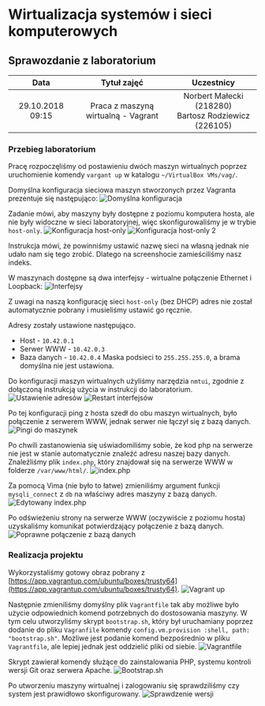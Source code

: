 # Wirtualizacja systemów i sieci komputerowych

## Sprawozdanie z laboratorium

Data | Tytuł zajęć | Uczestnicy
:-: | :-: | :-:
29.10.2018 09:15 | Praca z maszyną wirtualną - Vagrant | Norbert Małecki (218280)<br>Bartosz Rodziewicz (226105)

### Przebieg laboratorium
Pracę rozpoczęliśmy od postawieniu dwóch maszyn wirtualnych poprzez uruchomienie komendy `vargant up` w katalogu `~/VirtualBox VMs/vag/`.

Domyślna konfiguracja sieciowa maszyn stworzonych przez Vagranta prezentuje się następująco:
![Domyślna konfiguracja](screenshots/Screenshot_from_2018-10-29_11-43-54.png)

<div class="page-break">

Zadanie mówi, aby maszyny były dostępne z poziomu komputera hosta, ale nie były widoczne w sieci laboratoryjnej, więc skonfigurowaliśmy je w trybie `host-only`.
![Konfiguracja host-only](screenshots/Screenshot_from_2018-10-29_11-48-31.png)
![Konfiguracja host-only 2](screenshots/Screenshot_from_2018-10-29_11-48-49.png)

Instrukcja mówi, że powinniśmy ustawić nazwę sieci na własną jednak nie udało nam się tego zrobić. Dlatego na screenshocie zamieściliśmy nasz indeks.

<div class="page-break">

W maszynach dostępne są dwa interfejsy - wirtualne połączenie Ethernet i Loopback:
![Interfejsy](screenshots/Screenshot_from_2018-10-29_11-49-49.png)

Z uwagi na naszą konfigurację sieci `host-only` (bez DHCP) adres nie został automatycznie pobrany i musieliśmy ustawić go ręcznie.

Adresy zostały ustawione następująco.
* Host - `10.42.0.1`
* Serwer WWW - `10.42.0.3`
* Baza danych - `10.42.0.4`
Maska podsieci to `255.255.255.0`, a brama domyślna nie jest ustawiona.

Do konfiguracji maszyn wirtualnych użyliśmy narzędzia `nmtui`, zgodnie z dołączoną instrukcją użycia w instrukcji do laboratorium.
![Ustawienie adresów](screenshots/Screenshot_from_2018-10-29_11-52-38.png)
![Restart interfejsów](screenshots/Screenshot_from_2018-10-29_11-53-09.png)

Po tej konfiguracji ping z hosta szedł do obu maszyn wirtualnych, było połączenie z serwerem WWW, jednak serwer nie łączył się z bazą danych.
![Pingi do maszynek](screenshots/Screenshot_from_2018-10-29_11-56-39.png)

<div class="page-break">

Po chwili zastanowienia się uświadomiliśmy sobie, że kod php na serwerze nie jest w stanie automatycznie znaleźć adresu naszej bazy danych. Znaleźliśmy plik `index.php`, który znajdował się na serwerze WWW w folderze `/var/www/html/`.
![index.php](screenshots/Screenshot_from_2018-10-29_12-01-00.png)

Za pomocą Vima (nie było to łatwe) zmieniliśmy argument funkcji `mysqli_connect` z `db` na właściwy adres maszyny z bazą danych.
![Edytowany index.php](screenshots/Screenshot_from_2018-10-29_12-01-32.png)

<div class="page-break">

Po odświeżeniu strony na serwerze WWW (oczywiście z poziomu hosta) uzyskaliśmy komunikat potwierdzający połączenie z bazą danych.
![Poprawne połączenie z bazą danych](screenshots/Screenshot_from_2018-10-29_12-01-44.png)

### Realizacja projektu
Wykorzystaliśmy gotowy obraz pobrany z [https://app.vagrantup.com/ubuntu/boxes/trusty64](https://app.vagrantup.com/ubuntu/boxes/trusty64).
![Vagrant up](screenshots/vagrant_up.png)

Następnie zmieniliśmy domyślny plik `Vagrantfile` tak aby możliwe było użycie odpowiednich komend potrzebnych do dostosowania maszyny. W tym celu utworzyliśmy skrypt `bootstrap.sh`, który był uruchamiany poprzez dodanie do pliku `Vagranfile` komendy `config.vm.provision :shell, path: "bootstrap.sh"`. Możliwe jest podanie komend bezpośrednio w pliku `Vagrantfile`, ale lepiej jednak jest oddzielić pliki od siebie.
![Vagrantfile](screenshots/vagrantfile.png)

Skrypt zawierał komendy służące do zainstalowania PHP, systemu kontroli wersji Git oraz serwera Apache.
![Bootstrap.sh](screenshots/bootstrap.png)

Po utworzeniu maszyny wirtualnej i zalogowaniu się sprawdziliśmy czy system jest prawidłowo skonfigurowany.
![Sprawdzenie wersji](screenshots/check_installed.png)
